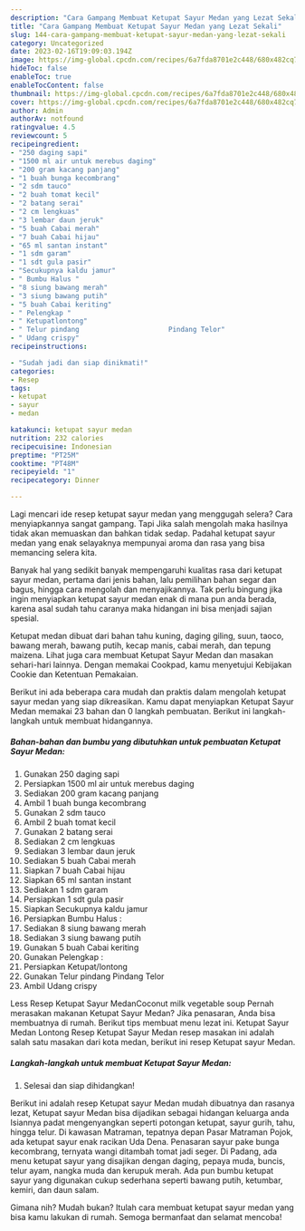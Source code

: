 ```yaml
---
description: "Cara Gampang Membuat Ketupat Sayur Medan yang Lezat Sekali"
title: "Cara Gampang Membuat Ketupat Sayur Medan yang Lezat Sekali"
slug: 144-cara-gampang-membuat-ketupat-sayur-medan-yang-lezat-sekali
category: Uncategorized
date: 2023-02-16T19:09:03.194Z
image: https://img-global.cpcdn.com/recipes/6a7fda8701e2c448/680x482cq70/ketupat-sayur-medan-foto-resep-utama.jpg
hideToc: false
enableToc: true
enableTocContent: false
thumbnail: https://img-global.cpcdn.com/recipes/6a7fda8701e2c448/680x482cq70/ketupat-sayur-medan-foto-resep-utama.jpg
cover: https://img-global.cpcdn.com/recipes/6a7fda8701e2c448/680x482cq70/ketupat-sayur-medan-foto-resep-utama.jpg
author: Admin
authorAv: notfound
ratingvalue: 4.5
reviewcount: 5
recipeingredient:
- "250 daging sapi"
- "1500 ml air untuk merebus daging"
- "200 gram kacang panjang"
- "1 buah bunga kecombrang"
- "2 sdm tauco"
- "2 buah tomat kecil"
- "2 batang serai"
- "2 cm lengkuas"
- "3 lembar daun jeruk"
- "5 buah Cabai merah"
- "7 buah Cabai hijau"
- "65 ml santan instant"
- "1 sdm garam"
- "1 sdt gula pasir"
- "Secukupnya kaldu jamur"
- " Bumbu Halus "
- "8 siung bawang merah"
- "3 siung bawang putih"
- "5 buah Cabai keriting"
- " Pelengkap "
- " Ketupatlontong"
- " Telur pindang                      Pindang Telor"
- " Udang crispy"
recipeinstructions:

- "Sudah jadi dan siap dinikmati!"
categories:
- Resep
tags:
- ketupat
- sayur
- medan

katakunci: ketupat sayur medan 
nutrition: 232 calories
recipecuisine: Indonesian
preptime: "PT25M"
cooktime: "PT48M"
recipeyield: "1"
recipecategory: Dinner

---
```



Lagi mencari ide resep ketupat sayur medan yang menggugah selera? Cara menyiapkannya sangat gampang. Tapi Jika salah mengolah maka hasilnya tidak akan memuaskan dan bahkan tidak sedap. Padahal ketupat sayur medan yang enak selayaknya mempunyai aroma dan rasa yang bisa memancing selera kita.


Banyak hal yang sedikit banyak mempengaruhi kualitas rasa dari ketupat sayur medan, pertama dari jenis bahan, lalu pemilihan bahan segar dan bagus, hingga cara mengolah dan menyajikannya. Tak perlu bingung jika ingin menyiapkan ketupat sayur medan enak di mana pun anda berada, karena asal sudah tahu caranya maka hidangan ini bisa menjadi sajian spesial.

Ketupat medan dibuat dari bahan tahu kuning, daging giling, suun, taoco, bawang merah, bawang putih, kecap manis, cabai merah, dan tepung maizena. Lihat juga cara membuat Ketupat Sayur Medan dan masakan sehari-hari lainnya. Dengan memakai Cookpad, kamu menyetujui Kebijakan Cookie dan Ketentuan Pemakaian.


Berikut ini ada beberapa cara mudah dan praktis dalam mengolah ketupat sayur medan yang siap dikreasikan. Kamu dapat menyiapkan Ketupat Sayur Medan memakai 23 bahan dan 0 langkah pembuatan. Berikut ini langkah-langkah untuk membuat hidangannya.

<!--inarticleads1-->

##### Bahan-bahan dan bumbu yang dibutuhkan untuk pembuatan Ketupat Sayur Medan:

1. Gunakan 250 daging sapi
1. Persiapkan 1500 ml air untuk merebus daging
1. Sediakan 200 gram kacang panjang
1. Ambil 1 buah bunga kecombrang
1. Gunakan 2 sdm tauco
1. Ambil 2 buah tomat kecil
1. Gunakan 2 batang serai
1. Sediakan 2 cm lengkuas
1. Sediakan 3 lembar daun jeruk
1. Sediakan 5 buah Cabai merah
1. Siapkan 7 buah Cabai hijau
1. Siapkan 65 ml santan instant
1. Sediakan 1 sdm garam
1. Persiapkan 1 sdt gula pasir
1. Siapkan Secukupnya kaldu jamur
1. Persiapkan  Bumbu Halus :
1. Sediakan 8 siung bawang merah
1. Sediakan 3 siung bawang putih
1. Gunakan 5 buah Cabai keriting
1. Gunakan  Pelengkap :
1. Persiapkan  Ketupat/lontong
1. Gunakan  Telur pindang                      Pindang Telor
1. Ambil  Udang crispy


Less Resep Ketupat Sayur MedanCoconut milk vegetable soup Pernah merasakan makanan Ketupat Sayur Medan? Jika penasaran, Anda bisa membuatnya di rumah. Berikut tips membuat menu lezat ini. Ketupat Sayur Medan Lontong Resep Ketupat Sayur Medan resep masakan ini adalah salah satu masakan dari kota medan, berikut ini resep Ketupat sayur Medan. 

<!--inarticleads2-->

##### Langkah-langkah untuk membuat Ketupat Sayur Medan:


1. Selesai dan siap dihidangkan!

Berikut ini adalah resep Ketupat sayur Medan mudah dibuatnya dan rasanya lezat, Ketupat sayur Medan bisa dijadikan sebagai hidangan keluarga anda Isiannya padat mengenyangkan seperti potongan ketupat, sayur gurih, tahu, hingga telur. Di kawasan Matraman, tepatnya depan Pasar Matraman Pojok, ada ketupat sayur enak racikan Uda Dena. Penasaran sayur pake bunga kecombrang, ternyata wangi ditambah tomat jadi seger. Di Padang, ada menu ketupat sayur yang disajikan dengan daging, pepaya muda, buncis, telur ayam, nangka muda dan kerupuk merah. Ada pun bumbu ketupat sayur yang digunakan cukup sederhana seperti bawang putih, ketumbar, kemiri, dan daun salam. 

Gimana nih? Mudah bukan? Itulah cara membuat ketupat sayur medan yang bisa kamu lakukan di rumah. Semoga bermanfaat dan selamat mencoba!
